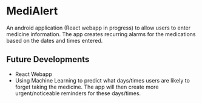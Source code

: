 # MediAlert

An android application (React webapp in progress) to allow users to enter medicine information. The app creates recurring alarms for the medications based on the dates and times entered.

## Future Developments
- React Webapp
- Using Machine Learning to predict what days/times users are likely to forget taking the medicine. The app will then create more urgent/noticeable reminders for these days/times.
